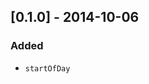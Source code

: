 ## [0.1.0] - 2014-10-06

### Added

- `startOfDay`

[unreleased]: https://github.com/date-fns/date-fns/compare/v2.16.1...HEAD
[0.2.0]: https://github.com/date-fns/date-fns/compare/v0.1.0...v0.2.0